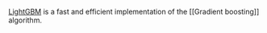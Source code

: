 [LightGBM](https://papers.nips.cc/paper/2017/hash/6449f44a102fde848669bdd9eb6b76fa-Abstract.html) is a fast and efficient implementation of the [[Gradient boosting]] algorithm.
